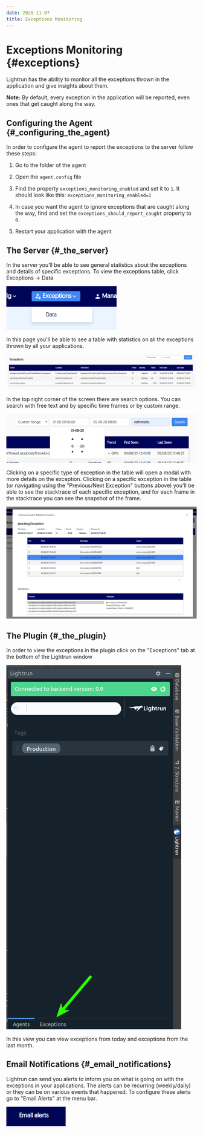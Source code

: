 ```yaml
---
date: 2020-11-07
title: Exceptions Monitoring
---
```


Exceptions Monitoring {#exceptions}
=====================

Lightrun has the ability to monitor all the exceptions thrown in the
application and give insights about them.

**Note:** By default, every exception in the application will be
reported, even ones that get caught along the way.

Configuring the Agent {#_configuring_the_agent}
---------------------

In order to configure the agent to report the exceptions to the server
follow these steps:

1.  Go to the folder of the agent

2.  Open the `agent.config` file

3.  Find the property `exceptions_monitoring_enabled` and set it to `1`.
    It should look like this: `exceptions_monitoring_enabled=1`

4.  In case you want the agent to ignore exceptions that are caught
    along the way, find and set the `exceptions_should_report_caught`
    property to `0`.

5.  Restart your application with the agent

The Server {#_the_server}
----------

In the server you'll be able to see general statistics about the
exceptions and details of specific exceptions. To view the exceptions
table, click Exceptions → Data

![Exceptions Menu](img/exceptions-menu.png)

In this page you'll be able to see a table with statistics on all the
exceptions thrown by all your applications.

![Exceptions Table](img/exceptions-table.png)

In the top right corner of the screen there are search options. You can
search with free text and by specific time frames or by custom range.

![Exceptions Search](img/exceptions-search.png)

Clicking on a specific type of exception in the table will open a modal
with more details on the exception. Clicking on a specific exception in
the table (or navigating using the \"Previous/Next Exception\" buttons
above) you'll be able to see the stacktrace of each specific exception,
and for each frame in the stacktrace you can see the snapshot of the
frame.

![Exceptions Details](img/exceptions-details.png)

The Plugin {#_the_plugin}
----------

In order to view the exceptions in the plugin click on the
\"Exceptions\" tab at the bottom of the Lightrun window

![Exceptions Tab in the Plugin](img/exceptions-plugin-tab.png)

In this view you can view exceptions from today and exceptions from the
last month.

Email Notifications {#_email_notifications}
-------------------

Lightrun can send you alerts to inform you on what is going on with the
exceptions in your applications. The alerts can be recurring
(weekly/daily) or they can be on various events that happened. To
configure these alerts go to \"Email Alerts\" at the menu bar.

![Email Alerts](img/email-alerts.png)
